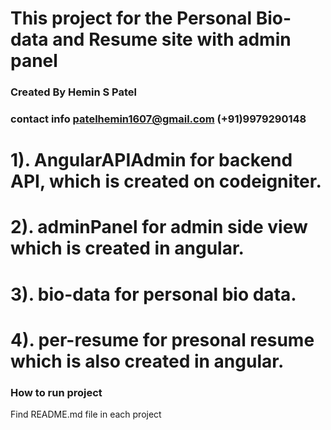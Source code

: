 # This project for the Personal Bio-data and Resume site with admin panel
### Created By Hemin S Patel
### contact info patelhemin1607@gmail.com   (+91)9979290148


# 1). AngularAPIAdmin for backend API, which is created on codeigniter.
# 2). adminPanel for admin side view  which is created in angular.
# 3). bio-data for personal bio data.
# 4). per-resume for presonal resume which is also created in angular.


### How to run project 
Find README.md file in each project


